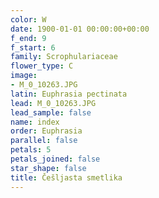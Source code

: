 ```yaml
---
color: W
date: 1900-01-01 00:00:00+00:00
f_end: 9
f_start: 6
family: Scrophulariaceae
flower_type: C
image:
- M_0_10263.JPG
latin: Euphrasia pectinata
lead: M_0_10263.JPG
lead_sample: false
name: index
order: Euphrasia
parallel: false
petals: 5
petals_joined: false
star_shape: false
title: Češljasta smetlika
---
```


